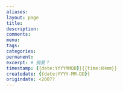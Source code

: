 ```yaml
---
aliases:
layout: page
title:
description:
comments:
menu:
tags: 
categories:
permanent: 
excerpt: # 摘要？
timestamp: {{date:YYYYMMDD}}{{time:HHmm}}
createdate: {{date:YYYY-MM-DD}}
origindate: <2007?
---
```



